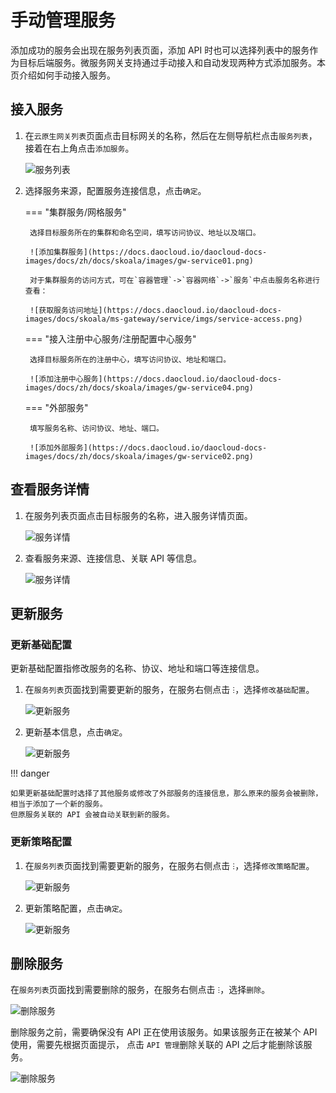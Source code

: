 # 手动管理服务

添加成功的服务会出现在服务列表页面，添加 API 时也可以选择列表中的服务作为目标后端服务。微服务网关支持通过手动接入和自动发现两种方式添加服务。本页介绍如何手动接入服务。

## 接入服务

1. 在`云原生网关列表`页面点击目标网关的名称，然后在左侧导航栏点击`服务列表`，接着在右上角点击`添加服务`。

    ![服务列表](https://docs.daocloud.io/daocloud-docs-images/docs/zh/docs/skoala/images/gw-service03.png)

2. 选择服务来源，配置服务连接信息，点击`确定`。

    === "集群服务/网格服务"

        选择目标服务所在的集群和命名空间，填写访问协议、地址以及端口。

        ![添加集群服务](https://docs.daocloud.io/daocloud-docs-images/docs/zh/docs/skoala/images/gw-service01.png)

        对于集群服务的访问方式，可在`容器管理`->`容器网络`->`服务`中点击服务名称进行查看：

        ![获取服务访问地址](https://docs.daocloud.io/daocloud-docs-images/docs/skoala/ms-gateway/service/imgs/service-access.png)

    === "接入注册中心服务/注册配置中心服务"

        选择目标服务所在的注册中心，填写访问协议、地址和端口。

        ![添加注册中心服务](https://docs.daocloud.io/daocloud-docs-images/docs/zh/docs/skoala/images/gw-service04.png)

    === "外部服务"

        填写服务名称、访问协议、地址、端口。
  
        ![添加外部服务](https://docs.daocloud.io/daocloud-docs-images/docs/zh/docs/skoala/images/gw-service02.png)

## 查看服务详情

1. 在服务列表页面点击目标服务的名称，进入服务详情页面。

    ![服务详情](https://docs.daocloud.io/daocloud-docs-images/docs/zh/docs/skoala/images/gw-service05.png)

2. 查看服务来源、连接信息、关联 API 等信息。

    ![服务详情](https://docs.daocloud.io/daocloud-docs-images/docs/zh/docs/skoala/images/gw-service06.png)

## 更新服务

### 更新基础配置

更新基础配置指修改服务的名称、协议、地址和端口等连接信息。

1. 在`服务列表`页面找到需要更新的服务，在服务右侧点击 `ⵗ`，选择`修改基础配置`。

    ![更新服务](https://docs.daocloud.io/daocloud-docs-images/docs/zh/docs/skoala/images/gw-service07.png)

2. 更新基本信息，点击`确定`。

    ![更新服务](https://docs.daocloud.io/daocloud-docs-images/docs/zh/docs/skoala/images/gw-service08.png)

!!! danger

    如果更新基础配置时选择了其他服务或修改了外部服务的连接信息，那么原来的服务会被删除，相当于添加了一个新的服务。
    但原服务关联的 API 会被自动关联到新的服务。

### 更新策略配置

1. 在`服务列表`页面找到需要更新的服务，在服务右侧点击 `ⵗ`，选择`修改策略配置`。

    ![更新服务](https://docs.daocloud.io/daocloud-docs-images/docs/zh/docs/skoala/images/gw-service09.png)

2. 更新策略配置，点击`确定`。

    ![更新服务](https://docs.daocloud.io/daocloud-docs-images/docs/skoala/ms-gateway/service/imgs/update4.png)

## 删除服务

在`服务列表`页面找到需要删除的服务，在服务右侧点击 `ⵗ`，选择`删除`。

![删除服务](https://docs.daocloud.io/daocloud-docs-images/docs/zh/docs/skoala/images/gw-service10.png)

删除服务之前，需要确保没有 API 正在使用该服务。如果该服务正在被某个 API 使用，需要先根据页面提示，
点击 `API 管理`删除关联的 API 之后才能删除该服务。

![删除服务](https://docs.daocloud.io/daocloud-docs-images/docs/skoala/ms-gateway/service/imgs/delete1.png)
